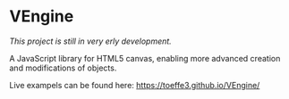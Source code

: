 # VEngine

*This project is still in very erly development.*

A JavaScript library for HTML5 canvas, enabling more advanced creation and modifications of objects.

Live exampels can be found here: https://toeffe3.github.io/VEngine/
